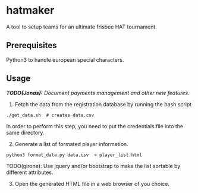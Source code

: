 # hatmaker
A tool to setup teams for an ultimate frisbee HAT tournament.

## Prerequisites
Python3 to handle european special characters.

## Usage

***TODO(Jonas):** Document payments management and other new features.*

1. Fetch the data from the registration database by running the bash script
```
./get_data.sh  # creates data.csv
```
In order to perform this step, you need to put the credentials file into the
same directory.

2. Generate a list of formated player information.
```
python3 format_data.py data.csv  > player_list.html
```
TODO(girone): Use jquery and/or bootstrap to make the list sortable by
different attributes.

3. Open the generated HTML file in a web browser of you choice.
